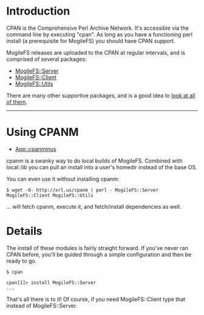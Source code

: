 # Introduction #

CPAN is the Comprehensive Perl Archive Network.  It's accessible via the command line by executing "cpan".  As long as you have a functioning perl install (a prerequisite for MogileFS) you should have CPAN support.

MogileFS releases are uploaded to the CPAN at regular intervals, and is comprised of  several packages:

  * [MogileFS::Server](http://search.cpan.org/dist/MogileFS-Server/)
  * [MogileFS::Client](http://search.cpan.org/dist/MogileFS-Client/)
  * [MogileFS::Utils](http://search.cpan.org/dist/MogileFS-Utils/)

There are many other supportive packages, and is a good idea to [look at all of them](https://metacpan.org/search?q=MogileFS).


---

# Using CPANM #

  * [App::cpanminus](http://search.cpan.org/dist/App-cpanminus/)

cpanm is a swanky way to do local builds of MogileFS. Combined with local::lib
you can pull an install into a user's homedir instead of the base OS.

You can even use it without installing cpanm:

```
$ wget -O- http://xrl.us/cpanm | perl - MogileFS::Server MogileFS::Client MogileFS::Utils
```
... will fetch cpanm, execute it, and fetch/install dependencies as well.

# Details #

The install of these modules is fairly straight forward.  If you've never ran CPAN before, you'll be guided through a simple configuration and then be ready to go.

```
$ cpan

cpan[1]> install MogileFS::Server
...
```

That's all there is to it!  Of course, if you need MogileFS::Client type that instead of MogileFS::Server.
